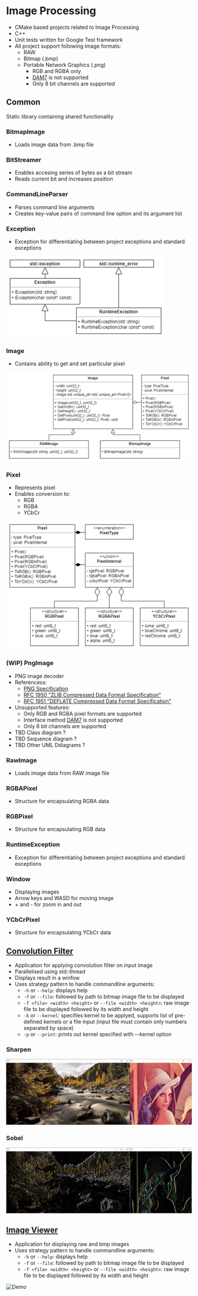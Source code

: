 # Image Processing
- CMake based projects related to Image Processing
- C++
- Unit tests written for Google Test framework
- All project support following image formats:
    - RAW
    - Bitmap (.bmp)
    - Portable Network Graphics (.png)
        - RGB and RGBA only
        - [DAM7](https://en.wikipedia.org/wiki/Adam7_algorithm) is not supported
        - Only 8 bit channels are supported

## Common
Static library containing shared functionality

### BitmapImage
- Loads image data from .bmp file

### BitStreamer
- Enables accesing series of bytes as a bit stream
- Reads current bit and increases position

### CommandLineParser
- Parses command line arguments
- Creates key-value pairs of command line option and its argument list

### Exception
- Exception for differentiating between project exceptions and standard exceptions

![Demo](Common/media/Exception.png)

### Image
- Contains ability to get and set particular pixel

![Demo](Common/media/Image.png)

### Pixel
- Represents pixel
- Enables conversion to:
   - RGB 
   - RGBA 
   - YCbCr

![Demo](Common/media/Pixel.png)

### (WIP) PngImage
- PNG image decoder
- Referencess:
    - [PNG Specification](https://www.w3.org/TR/PNG/)
    - [RFC 1950 "ZLIB Compressed Data Format Specification"](https://datatracker.ietf.org/doc/html/rfc1950)
    - [RFC 1951 "DEFLATE Compressed Data Format Specification"](https://datatracker.ietf.org/doc/html/rfc1951)
- Unsupported features:
    - Only RGB and RGBA pixel formats are supported
    - Interface method [DAM7](https://en.wikipedia.org/wiki/Adam7_algorithm) is not supported
    - Only 8 bit channels are supported
- TBD Class diagram ?
- TBD Sequence diagram ?
- TBD Other UML Ddiagrams ?

### RawImage
- Loads image data from RAW image file

### RGBAPixel
- Structure for encapsulating RGBA data

### RGBPixel
- Structure for encapsulating RGB data

### RuntimeException
- Exception for differentiating between project exceptions and standard exceptions

### Window
- Displaying images
- Arrow keys and WASD for moving image
- \+ and - for zoom in and out

### YCbCrPixel
- Structure for encapsulating YCbCr data

## [Convolution Filter](ConvolutionFilter)
- Application for applying convolution filter on input image
- Parallelised using std::thread
- Displays result in a winfow
- Uses strategy pattern to handle commandline arguments:
    - `-h` or `--help`: displays help
    - `-f` or `--file`: followed by path to bitmap image file to be displayed
    - `-f <file> <width> <height>` or `--file <width> <height>`: raw image file to be displayed followed by its width and height
    - `-k` or `--kernel`: specifies kernel to be applyed, supports list of pre-defined kernels or a file input (input file must contain only numbers separated by space)
    - `-p` or `--print`: prints out kernel specified with --kernel option

### Sharpen
![Demo](ConvolutionFilter/media/SHARPEN.png)

### Sobel
![Demo](ConvolutionFilter/media/SOBEL.png)

## [Image Viewer](ImageViewer)
- Application for displaying raw and bmp images
- Uses strategy pattern to handle commandline arguments:
    - `-h` or `--help`: displays help
    - `-f` or `--file`: followed by path to bitmap image file to be displayed
    - `-f <file> <width> <height>` or `--file <width> <height>`: raw image file to be displayed followed by its width and height

![Demo](ImageViewer/media/ImageViewer.gif)

